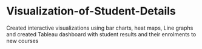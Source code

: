 # Visualization-of-Student-Details
Created interactive visualizations using bar charts, heat maps, Line graphs and created Tableau dashboard with student results and their enrolments to new courses
